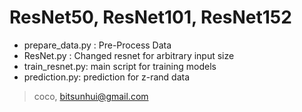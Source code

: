 # ResNet50, ResNet101, ResNet152

- prepare_data.py : Pre-Process Data 
- ResNet.py : Changed resnet for arbitrary input size
- train_resnet.py: main script for training models
- prediction.py: prediction for z-rand data

> coco, bitsunhui@gmail.com
